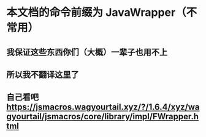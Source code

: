 # 本文档的命令前缀为 JavaWrapper（不常用）
## 我保证这些东西你们（大概）一辈子也用不上
## 所以我不翻译这里了
## 自己看吧 https://jsmacros.wagyourtail.xyz/?/1.6.4/xyz/wagyourtail/jsmacros/core/library/impl/FWrapper.html
